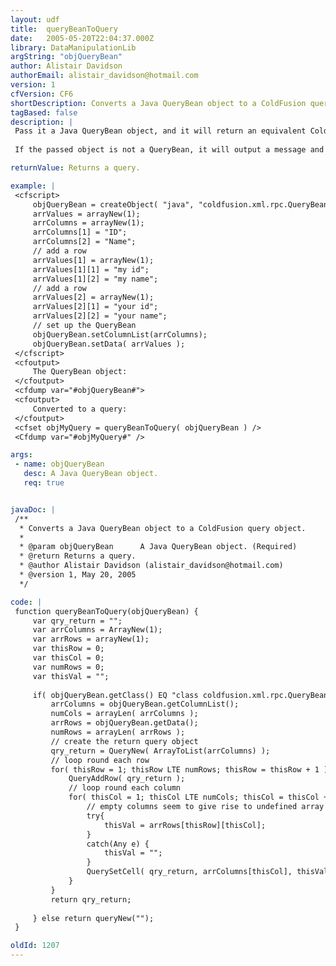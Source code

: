 ```yaml
---
layout: udf
title:  queryBeanToQuery
date:   2005-05-20T22:04:37.000Z
library: DataManipulationLib
argString: "objQueryBean"
author: Alistair Davidson
authorEmail: alistair_davidson@hotmail.com
version: 1
cfVersion: CF6
shortDescription: Converts a Java QueryBean object to a ColdFusion query object.
tagBased: false
description: |
 Pass it a Java QueryBean object, and it will return an equivalent ColdFusion query object - handy for dealing with complex data from webservices.
 
 If the passed object is not a QueryBean, it will output a message and return an empty query.

returnValue: Returns a query.

example: |
 <cfscript>
     objQueryBean = createObject( "java", "coldfusion.xml.rpc.QueryBean" );
     arrValues = arrayNew(1);
     arrColumns = arrayNew(1);
     arrColumns[1] = "ID";
     arrColumns[2] = "Name";
     // add a row
     arrValues[1] = arrayNew(1);
     arrValues[1][1] = "my id";
     arrValues[1][2] = "my name";
     // add a row
     arrValues[2] = arrayNew(1);
     arrValues[2][1] = "your id";
     arrValues[2][2] = "your name";
     // set up the QueryBean
     objQueryBean.setColumnList(arrColumns);
     objQueryBean.setData( arrValues );
 </cfscript>
 <cfoutput>
     The QueryBean object:
 </cfoutput>
 <cfdump var="#objQueryBean#">
 <cfoutput>
     Converted to a query:
 </cfoutput>
 <cfset objMyQuery = queryBeanToQuery( objQueryBean ) />
 <Cfdump var="#objMyQuery#" />

args:
 - name: objQueryBean
   desc: A Java QueryBean object.
   req: true


javaDoc: |
 /**
  * Converts a Java QueryBean object to a ColdFusion query object.
  * 
  * @param objQueryBean      A Java QueryBean object. (Required)
  * @return Returns a query. 
  * @author Alistair Davidson (alistair_davidson@hotmail.com) 
  * @version 1, May 20, 2005 
  */

code: |
 function queryBeanToQuery(objQueryBean) {
     var qry_return = "";
     var arrColumns = ArrayNew(1);
     var arrRows = arrayNew(1);
     var thisRow = 0;
     var thisCol = 0;
     var numRows = 0;
     var thisVal = "";
     
     if( objQueryBean.getClass() EQ "class coldfusion.xml.rpc.QueryBean" ){
         arrColumns = objQueryBean.getColumnList();
         numCols = arrayLen( arrColumns );
         arrRows = objQueryBean.getData();
         numRows = arrayLen( arrRows );
         // create the return query object
         qry_return = QueryNew( ArrayToList(arrColumns) );
         // loop round each row
         for( thisRow = 1; thisRow LTE numRows; thisRow = thisRow + 1 ){
             QueryAddRow( qry_return );
             // loop round each column
             for( thisCol = 1; thisCol LTE numCols; thisCol = thisCol + 1 ){
                 // empty columns seem to give rise to undefined array elements!
                 try{
                     thisVal = arrRows[thisRow][thisCol];
                 } 
                 catch(Any e) {
                     thisVal = "";
                 }
                 QuerySetCell( qry_return, arrColumns[thisCol], thisVal );
             }
         }
         return qry_return;
         
     } else return queryNew("");
 }

oldId: 1207
---
```


